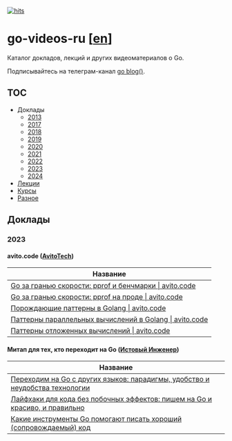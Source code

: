 [![hits](https://hits.deltapapa.io/github/dp92987/go-videos-ru.svg)](https://hits.deltapapa.io)

# go-videos-ru [[en](https://github.com/dp92987/golang-talks)]

Каталог докладов, лекций и других видеоматериалов о Go.

Подписывайтесь на телеграм-канал [go blog()](https://t.me/golangblog).

## TOC

- Доклады
  - [2013](/talks/2013.md)
  - [2017](/talks/2017.md)
  - [2018](/talks/2018.md)
  - [2019](/talks/2019.md)
  - [2020](/talks/2020.md)
  - [2021](/talks/2021.md)
  - [2022](/talks/2022.md)
  - [2023](/talks/2023.md)
  - [2024](/talks/2024.md)
- [Лекции](/lectures/lectures.md)
- [Курсы](/courses/courses.md)
- [Разное](/others/others.md)

## Доклады

### 2023

#### avito.code ([AvitoTech](https://www.youtube.com/@AvitoTech))

| Название                                                                                               |
|--------------------------------------------------------------------------------------------------------|
| [Go за гранью скорости: pprof и бенчмарки \| avito.code](https://www.youtube.com/watch?v=o67Elk87kTA)  |
| [Go за гранью скорости: pprof на проде \| avito.code](https://www.youtube.com/watch?v=OEUIzg-IeyM)     |
| [Порождающие паттерны в Golang \| avito.code](https://www.youtube.com/watch?v=GZSfn-8m-ko)             |
| [Паттерны параллельных вычислений в Golang \| avito.code](https://www.youtube.com/watch?v=SCsUO9MSHac) |
| [Паттерны отложенных вычислений \| avito.code](https://www.youtube.com/watch?v=k9b1Bkea4L0)            |

#### Митап для тех, кто переходит на Go ([Истовый Инженер](https://www.youtube.com/@ultimate_engineer))

| Название                                                                                                                    |
|-----------------------------------------------------------------------------------------------------------------------------|
| [Переходим на Go с других языков: парадигмы, удобство и неудобства технологии](https://www.youtube.com/watch?v=a5_6EulXwPE) |
| [Лайфхаки для кода без побочных эффектов: пишем на Go и красиво, и правильно](https://www.youtube.com/watch?v=G-lhh_1XNcI)  |
| [Какие инструменты Go помогают писать хороший (сопровождаемый) код](https://www.youtube.com/watch?v=bJs4ecp5Kyg)            |